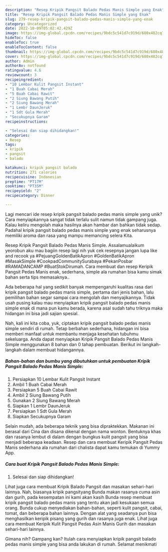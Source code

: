 ```yaml
---
description: "Resep Kripik Pangsit Balado Pedas Manis Simple yang Enak"
title: "Resep Kripik Pangsit Balado Pedas Manis Simple yang Enak"
slug: 279-resep-kripik-pangsit-balado-pedas-manis-simple-yang-enak
category: Uncategorized
date: 2022-10-09T05:02:42.429Z
image: https://img-global.cpcdn.com/recipes/9bdc5c541d7c919d/680x482cq70/kripik-pangsit-balado-pedas-manis-simple-foto-resep-utama.jpg
hideToc: false
enableToc: true
enableTocContent: false
thumbnail: https://img-global.cpcdn.com/recipes/9bdc5c541d7c919d/680x482cq70/kripik-pangsit-balado-pedas-manis-simple-foto-resep-utama.jpg
cover: https://img-global.cpcdn.com/recipes/9bdc5c541d7c919d/680x482cq70/kripik-pangsit-balado-pedas-manis-simple-foto-resep-utama.jpg
author: Admin
authorAv: notfound
ratingvalue: 4.6
reviewcount: 3
recipeingredient:
- "10 Lembar Kulit Pangsit Instant"
- "1 Buah Cabai Merah"
- "5 Buah Cabai Rawit"
- "2 Siung Bawang Putih"
- "2 Siung Bawang Merah"
- "1 Lembr DaunJeruk"
- "1 Sdt Gula Merah"
- "Secukupnya Garam"
recipeinstructions:

- "Selesai dan siap dihidangkan!"
categories:
- Resep
tags:
- kripik
- pangsit
- balado

katakunci: kripik pangsit balado 
nutrition: 271 calories
recipecuisine: Indonesian
preptime: "PT17M"
cooktime: "PT35M"
recipeyield: "2"
recipecategory: Dinner

---
```





Lagi mencari ide resep kripik pangsit balado pedas manis simple yang unik? Cara menyiapkannya sangat tidak terlalu sulit namun tidak gampang juga. Kalau keliru mengolah maka hasilnya akan hambar dan bahkan tidak sedap. Padahal kripik pangsit balado pedas manis simple yang enak seharusnya memiliki aroma dan rasa yang mampu memancing selera Kita.





Resep Kripik Pangsit Balado Pedas Manis Simple. Assalamualaikum yeorobun aku mau bagiin resep lagi nih yuk cek resepnya jangan lupa like and recook ya #PejuangGoldenBatikApron #GoldenBatikApron #MasakSimple #CookpadCommunitySurabaya #PekanPosbar #RAMADANCAMP #BuatStokDirumah. Cara membuat dan resep Keripik Pangsit Pedas Manis enak, sederhana, simple ala rumahan bisa kamu simak bahan serta tips memasaknya..

Ada beberapa hal yang sedikit banyak mempengaruhi kualitas rasa dari kripik pangsit balado pedas manis simple, pertama dari jenis bahan, lalu pemilihan bahan segar sampai cara mengolah dan menyajikannya. Tidak usah pusing kalau mau menyiapkan kripik pangsit balado pedas manis simple enak di mana pun kamu berada, karena asal sudah tahu triknya maka hidangan ini bisa jadi sajian spesial.






Nah, kali ini kita coba, yuk, ciptakan kripik pangsit balado pedas manis simple sendiri di rumah. Tetap berbahan sederhana, hidangan ini bisa memberi manfaat untuk membantu menjaga kesehatan tubuhmu sekeluarga. Anda dapat menyiapkan Kripik Pangsit Balado Pedas Manis Simple menggunakan 8 bahan dan 0 tahap pembuatan. Berikut ini langkah-langkah dalam membuat hidangannya.

<!--inarticleads1-->

##### Bahan-bahan dan bumbu yang dibutuhkan untuk pembuatan Kripik Pangsit Balado Pedas Manis Simple:

1. Persiapkan 10 Lembar Kulit Pangsit Instant
1. Ambil 1 Buah Cabai Merah
1. Persiapkan 5 Buah Cabai Rawit
1. Ambil 2 Siung Bawang Putih
1. Gunakan 2 Siung Bawang Merah
1. Siapkan 1 Lembr DaunJeruk
1. Persiapkan 1 Sdt Gula Merah
1. Siapkan Secukupnya Garam


Selain mudah, ada beberapa teknik yang bisa dipraktekkan. Makanan ini berasal dari Cina dan disana dikenal dengan nama wonton. Bentuknya khas dan rasanya lembut di dalam dengan bungkus kulit pangsit yang bisa menjadi beberapa keadaan. Resep dan cara membuat Keripik Pangsit Pedas Manis sederhana ala rumahan dari chalista dapat kamu temukan di Yummy App. 

<!--inarticleads2-->

##### Cara buat Kripik Pangsit Balado Pedas Manis Simple:


1. Selesai dan siap dihidangkan!

Lihat juga cara membuat Kripik Balado Pangsit dan masakan sehari-hari lainnya. Nah, biasanya kripik pangsityang Bunda makan rasanya cuma asin dan gurih, pada kesempatan ini kami akan kasih Bunda resep membuat kripik pangsit balado pedas manis yang tentu akan jadi kesukaan semua orang. Bunda cukup menyediakan bahan-bahan, seperti kulit pangsit, cabai, tomat, dan beberapa bahan lainnya. Dengan alat yang seadanya pun bisa menghasilkan keripik pisang yang gurih dan rasanya juga enak. Lihat juga cara membuat Keripik Kulit Pangsit Pedas Asin Manis Gurih dan masakan sehari-hari lainnya. 

Gimana nih? Gampang kan? Itulah cara menyiapkan kripik pangsit balado pedas manis simple yang bisa anda lakukan di rumah. Selamat menikmati
